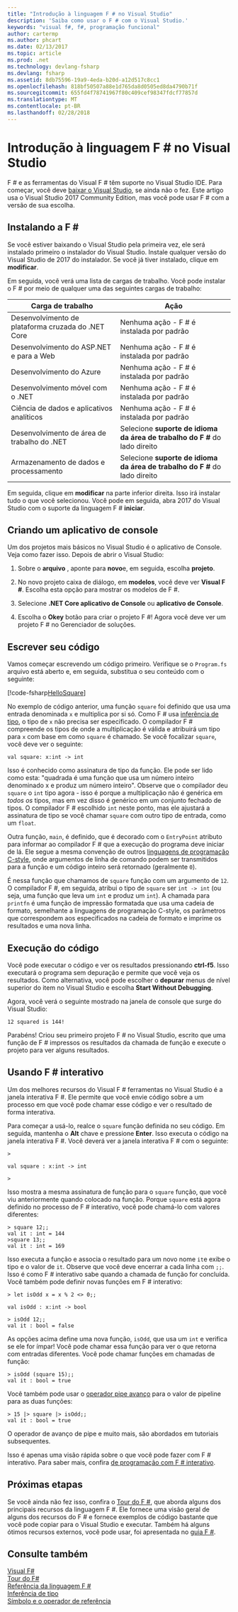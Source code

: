```yaml
---
title: "Introdução à linguagem F # no Visual Studio"
description: 'Saiba como usar o F # com o Visual Studio.'
keywords: "visual f#, f#, programação funcional"
author: cartermp
ms.author: phcart
ms.date: 02/13/2017
ms.topic: article
ms.prod: .net
ms.technology: devlang-fsharp
ms.devlang: fsharp
ms.assetid: 8db75596-19a9-4eda-b20d-a12d517c8cc1
ms.openlocfilehash: 818bf50507a88e1d765da8d0505ed8da4790b71f
ms.sourcegitcommit: 655fd4f78741967f80c409cef98347fdcf77857d
ms.translationtype: MT
ms.contentlocale: pt-BR
ms.lasthandoff: 02/28/2018
---
```

# <a name="get-started-with-f-in-visual-studio"></a>Introdução à linguagem F # no Visual Studio

F # e as ferramentas do Visual F # têm suporte no Visual Studio IDE.  Para começar, você deve [baixar o Visual Studio](https://aka.ms/vsdownload?utm_source=mscom&utm_campaign=msdocs), se ainda não o fez.  Este artigo usa o Visual Studio 2017 Community Edition, mas você pode usar F # com a versão de sua escolha.

## <a name="installing-f"></a>Instalando a F # #

Se você estiver baixando o Visual Studio pela primeira vez, ele será instalado primeiro o instalador do Visual Studio.  Instale qualquer versão do Visual Studio de 2017 do instalador. Se você já tiver instalado, clique em **modificar**.

Em seguida, você verá uma lista de cargas de trabalho. Você pode instalar o F # por meio de qualquer uma das seguintes cargas de trabalho:

|Carga de trabalho|Ação|
|--------|------|
| Desenvolvimento de plataforma cruzada do .NET Core | Nenhuma ação - F # é instalada por padrão |
| Desenvolvimento do ASP.NET e para a Web | Nenhuma ação - F # é instalada por padrão |
| Desenvolvimento do Azure | Nenhuma ação - F # é instalada por padrão |
| Desenvolvimento móvel com o .NET | Nenhuma ação - F # é instalada por padrão |
| Ciência de dados e aplicativos analíticos | Nenhuma ação - F # é instalada por padrão |
| Desenvolvimento de área de trabalho do .NET | Selecione **suporte de idioma da área de trabalho do F #** do lado direito |
| Armazenamento de dados e processamento | Selecione **suporte de idioma da área de trabalho do F #** do lado direito |

Em seguida, clique em **modificar** na parte inferior direita.  Isso irá instalar tudo o que você selecionou.  Você pode em seguida, abra 2017 do Visual Studio com o suporte da linguagem F # **iniciar**.

## <a name="creating-a-console-application"></a>Criando um aplicativo de console

Um dos projetos mais básicos no Visual Studio é o aplicativo de Console.  Veja como fazer isso.  Depois de abrir o Visual Studio:

1. Sobre o **arquivo** , aponte para **novo**e, em seguida, escolha **projeto**.

2.  No novo projeto caixa de diálogo, em **modelos**, você deve ver **Visual F #**.  Escolha esta opção para mostrar os modelos de F #.

3. Selecione **.NET Core aplicativo de Console** ou **aplicativo de Console**.

3. Escolha o **Okey** botão para criar o projeto F #!  Agora você deve ver um projeto F # no Gerenciador de soluções.

## <a name="writing-your-code"></a>Escrever seu código

Vamos começar escrevendo um código primeiro.  Verifique se o `Program.fs` arquivo está aberto e, em seguida, substitua o seu conteúdo com o seguinte:

[!code-fsharp[HelloSquare](../../../samples/snippets/fsharp/getting-started/hello-square.fs)]

No exemplo de código anterior, uma função `square` foi definido que usa uma entrada denominada `x` e multiplica por si só.  Como F # usa [inferência de tipo](../language-reference/type-inference.md), o tipo de `x` não precisa ser especificado.  O compilador F # compreende os tipos de onde a multiplicação é válida e atribuirá um tipo para `x` com base em como `square` é chamado.  Se você focalizar `square`, você deve ver o seguinte:

```
val square: x:int -> int
```

Isso é conhecido como assinatura de tipo da função.  Ele pode ser lido como esta: "quadrada é uma função que usa um número inteiro denominado x e produz um número inteiro".  Observe que o compilador deu `square` o `int` tipo agora - isso é porque a multiplicação não é genérica em *todos os* tipos, mas em vez disso é genérico em um conjunto fechado de tipos.  O compilador F # escolhido `int` neste ponto, mas ele ajustará a assinatura de tipo se você chamar `square` com outro tipo de entrada, como um `float`.

Outra função, `main`, é definido, que é decorado com o `EntryPoint` atributo para informar ao compilador F # que a execução do programa deve iniciar de lá.  Ele segue a mesma convenção de outros [linguagens de programação C-style](https://en.wikipedia.org/wiki/Entry_point#C_and_C.2B.2B), onde argumentos de linha de comando podem ser transmitidos para a função e um código inteiro será retornado (geralmente `0`).

É nessa função que chamamos de `square` função com um argumento de `12`.  O compilador F #, em seguida, atribui o tipo de `square` ser `int -> int` (ou seja, uma função que leva um `int` e produz um `int`).  A chamada para `printfn` é uma função de impressão formatada que usa uma cadeia de formato, semelhante a linguagens de programação C-style, os parâmetros que correspondem aos especificados na cadeia de formato e imprime os resultados e uma nova linha.

## <a name="running-your-code"></a>Execução do código

Você pode executar o código e ver os resultados pressionando **ctrl-f5**.  Isso executará o programa sem depuração e permite que você veja os resultados.  Como alternativa, você pode escolher o **depurar** menus de nível superior do item no Visual Studio e escolha **Start Without Debugging**.

Agora, você verá o seguinte mostrado na janela de console que surge do Visual Studio:

```
12 squared is 144!
```

Parabéns!  Criou seu primeiro projeto F # no Visual Studio, escrito que uma função de F # impressos os resultados da chamada de função e execute o projeto para ver alguns resultados.

## <a name="using-f-interactive"></a>Usando F # interativo

Um dos melhores recursos do Visual F # ferramentas no Visual Studio é a janela interativa F #.  Ele permite que você envie código sobre a um processo em que você pode chamar esse código e ver o resultado de forma interativa.

Para começar a usá-lo, realce o `square` função definida no seu código.  Em seguida, mantenha o **Alt** chave e pressione **Enter**.  Isso executa o código na janela interativa F #.  Você deverá ver a janela interativa F # com o seguinte:

```
>

val square : x:int -> int

>
```

Isso mostra a mesma assinatura de função para o `square` função, que você viu anteriormente quando colocado na função.  Porque `square` está agora definido no processo de F # interativo, você pode chamá-lo com valores diferentes:

```
> square 12;;
val it : int = 144
>square 13;;
val it : int = 169
```

Isso executa a função e associa o resultado para um novo nome `it`e exibe o tipo e o valor de `it`.  Observe que você deve encerrar a cada linha com `;;`.  Isso é como F # interativo sabe quando a chamada de função for concluída.  Você também pode definir novas funções em F # interativo:

```
> let isOdd x = x % 2 <> 0;;

val isOdd : x:int -> bool

> isOdd 12;;
val it : bool = false
```

As opções acima define uma nova função, `isOdd`, que usa um `int` e verifica se ele for ímpar! Você pode chamar essa função para ver o que retorna com entradas diferentes.  Você pode chamar funções em chamadas de função:

```
> isOdd (square 15);;
val it : bool = true
```

Você também pode usar o [operador pipe avanço](../language-reference/symbol-and-operator-reference/index.md) para o valor de pipeline para as duas funções:

```
> 15 |> square |> isOdd;;
val it : bool = true
```

O operador de avanço de pipe e muito mais, são abordados em tutoriais subsequentes.

Isso é apenas uma visão rápida sobre o que você pode fazer com F # interativo. Para saber mais, confira [de programação com F # interativo](../tutorials/fsharp-interactive/index.md).

## <a name="next-steps"></a>Próximas etapas

Se você ainda não fez isso, confira o [Tour do F #](../tour.md), que aborda alguns dos principais recursos da linguagem F #.  Ele fornece uma visão geral de alguns dos recursos do F # e fornece exemplos de código bastante que você pode copiar para o Visual Studio e executar.  Também há alguns ótimos recursos externos, você pode usar, foi apresentada no [guia F #](../index.md).

## <a name="see-also"></a>Consulte também
 [Visual F#](index.md)  
 [Tour do F#](../tour.md)  
 [Referência da linguagem F #](../language-reference/index.md)  
 [Inferência de tipo](../language-reference/type-inference.md)  
 [Símbolo e o operador de referência](../language-reference/symbol-and-operator-reference/index.md)  

